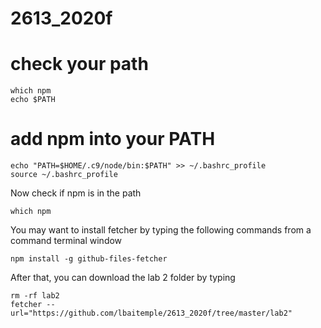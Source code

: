 # 2613_2020f
# check your path
```
which npm
echo $PATH
```
# add npm into your PATH
```
echo "PATH=$HOME/.c9/node/bin:$PATH" >> ~/.bashrc_profile
source ~/.bashrc_profile
```
Now check if npm is in the path
```
which npm 
```


You may want to install fetcher by typing the following commands from a command terminal window
```
npm install -g github-files-fetcher
```

After that, you can download the lab 2 folder by typing
```
rm -rf lab2
fetcher --url="https://github.com/lbaitemple/2613_2020f/tree/master/lab2"
```
